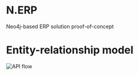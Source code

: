 # N.ERP

Neo4j-based ERP solution proof-of-concept

# Entity-relationship model

![API flow](http://www.plantuml.com/plantuml/proxy?src=https://raw.githubusercontent.com/valb3r/nerp/develop/entity-model.puml&fmt=svg&vvv=1&sanitize=true)